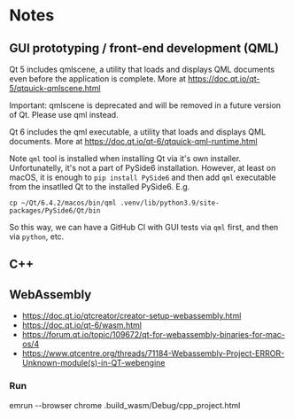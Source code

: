 # Notes

## GUI prototyping / front-end development (QML)

Qt 5 includes qmlscene, a utility that loads and displays QML documents even before the application is complete. More at https://doc.qt.io/qt-5/qtquick-qmlscene.html

Important: qmlscene is deprecated and will be removed in a future version of Qt. Please use qml instead.

Qt 6 includes the qml executable, a utility that loads and displays QML documents. More at https://doc.qt.io/qt-6/qtquick-qml-runtime.html

Note `qml` tool is installed when installing Qt via it's own installer. Unfortunatelly, it's not a part of PySide6 installation. However, at least on macOS, it is enough to `pip install PySide6` and then add `qml` executable from the insatlled Qt to the installed PySide6. E.g. 
```
cp ~/Qt/6.4.2/macos/bin/qml .venv/lib/python3.9/site-packages/PySide6/Qt/bin
```
So this way, we can have a GitHub CI with GUI tests via `qml` first, and then via `python`, etc.


## C++

## WebAssembly

* https://doc.qt.io/qtcreator/creator-setup-webassembly.html
* https://doc.qt.io/qt-6/wasm.html
* https://forum.qt.io/topic/109672/qt-for-webassembly-binaries-for-mac-os/4
* https://www.qtcentre.org/threads/71184-Webassembly-Project-ERROR-Unknown-module(s)-in-QT-webengine

### Run
emrun --browser chrome .build_wasm/Debug/cpp_project.html


